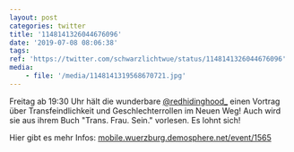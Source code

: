 ```yaml
---
layout: post
categories: twitter
title: '1148141326044676096'
date: '2019-07-08 08:06:38'
tags: 
ref: 'https://twitter.com/schwarzlichtwue/status/1148141326044676096'
media:
    - file: '/media/1148141319568670721.jpg'
---
```

Freitag ab 19:30 Uhr hält die wunderbare [@redhidinghood_](https://twitter.com/redhidinghood_) einen Vortrag über Transfeindlichkeit und Geschlechterrollen im Neuen Weg! Auch wird sie aus ihrem Buch "Trans. Frau. Sein." vorlesen. Es lohnt sich!



Hier gibt es mehr Infos: [mobile.wuerzburg.demosphere.net/event/1565](https://mobile.wuerzburg.demosphere.net/event/1565) 